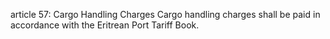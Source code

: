 article 57: Cargo Handling Charges
Cargo handling charges shall be paid in accordance with the Eritrean Port Tariff Book. 
<ul>
</ul>